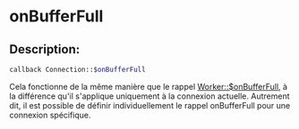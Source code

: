 # onBufferFull
## Description:
```php
callback Connection::$onBufferFull
```

Cela fonctionne de la même manière que le rappel [Worker::$onBufferFull](../worker/on-buffer-full.md), à la différence qu'il s'applique uniquement à la connexion actuelle. Autrement dit, il est possible de définir individuellement le rappel onBufferFull pour une connexion spécifique.
